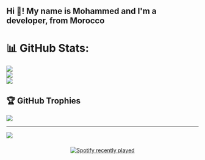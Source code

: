 <h2 align="left">Hi 👋! My name is Mohammed and I'm a developer, from Morocco </h2>

# 📊 GitHub Stats:
![](https://github-readme-stats.vercel.app/api?username=kobo25&theme=dracula&hide_border=false&include_all_commits=true&count_private=true)<br/>
![](https://github-readme-streak-stats.herokuapp.com/?user=kobo25&theme=dracula&hide_border=false)<br/>
![](https://github-readme-stats.vercel.app/api/top-langs/?username=kobo25&theme=dracula&hide_border=false&include_all_commits=true&count_private=true&layout=compact)

## 🏆 GitHub Trophies
![](https://github-profile-trophy.vercel.app/?username=kobo25&theme=radical&no-frame=false&no-bg=true&margin-w=4)

---
[![](https://visitcount.itsvg.in/api?id=kobo25&icon=0&color=0)](https://visitcount.itsvg.in)

<!-- Proudly created with GPRM ( https://gprm.itsvg.in ) -->


###
<div align="center">
  <a href="https://open.spotify.com/user/31ts6wofzloh7crgebx23heu3cfe">
    <img src="https://spotify-recently-played-readme.vercel.app/api?user=31ts6wofzloh7crgebx23heu3cfe&count=5&unique=true" alt="Spotify recently played"  />
  </a>
</div>

###
